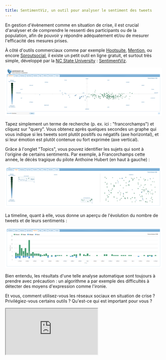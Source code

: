 ```yaml
---
title: SentimentViz, un outil pour analyser le sentiment des tweets
---
```


En gestion d'évènement comme en situation de crise, il est crucial d'analyser et de comprendre le ressenti des participants ou de la population, afin de pouvoir y répondre adéquatement et/ou de mesurer l'efficacité des mesures prises.

À côté d'outils commerciaux comme par exemple <a href='https://blog.hootsuite.com/social-media-sentiment-analysis-tools/'>Hootsuite</a>, <a href='https://mention.com/en/sentiment-analysis/'>Mention</a>, ou encore <a href='https://sproutsocial.com/insights/sentiment-analysis/'>Sproutsocial</a>, il existe un petit outil en ligne gratuit, et surtout très simple, développé par la <a href='https://www.ncsu.edu/'>NC State University</a> : <a href='https://www.csc2.ncsu.edu/faculty/healey/tweet_viz/tweet_app/'>SentimentViz</a>.

<img style='border:4px solid white; border-radius:4px' src="../images/sv1.png">

Tapez simplement un terme de recherche (p. ex. ici : "francorchamps") et cliquez sur "query". Vous obtenez après quelques secondes un graphe qui vous indique si les tweets sont plutôt positifs ou négatifs (axe horizontal), et si leur émotion est plutôt contenue ou fort exprimée (axe vertical).

Grâce à l'onglet "Topics", vous pouvez identifier les sujets qui sont à l'origine de certains sentiments. Par exemple, à Francorchamps cette année, le décès tragique du pilote Anthoine Hubert (en haut à gauche) :

<img  style='border:4px solid white; border-radius:4px' src="../images/sv2.png">

La timeline, quant à elle, vous donne un aperçu de l'évolution du nombre de tweets et de leurs sentiments :

<img  style='border:4px solid white; border-radius:4px' src="../images/sv3.png">

Bien entendu, les résultats d'une telle analyse automatique sont toujours à prendre avec précaution : un algorithme a par exemple des difficultés à détecter des moyens d'expression comme l'ironie.

Et vous, comment utilisez-vous les réseaux sociaux en situation de crise ? Privilégiez-vous certains outils ? Qu'est-ce qui est important pour vous ?

<iframe src="https://www.my-poppy.eu/cnt/cnt.php">
